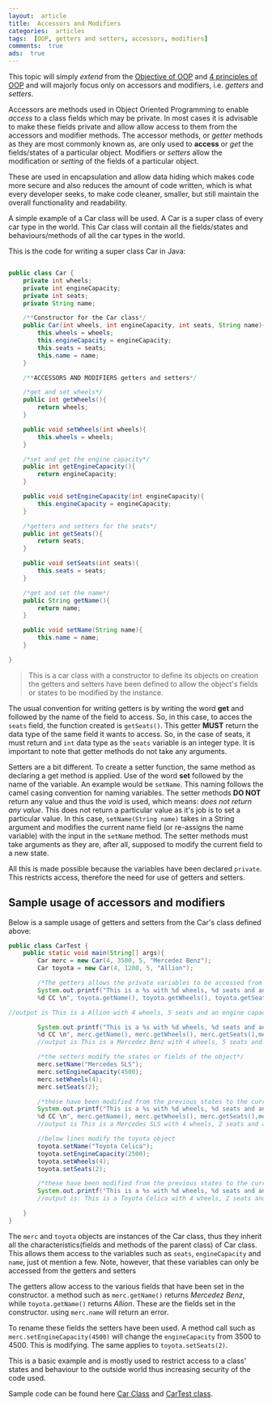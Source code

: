 ```yaml
---
layout:  article
title:  Accessors and Modifiers
categories:  articles
tags:  [OOP, getters and setters, accessors, modifiers]
comments:  true
ads:  true
---
```


This topic will simply *extend* from the [Objective of OOP](https://brianlusina.github.io/Object-Oriented-Programming/) and [4 principles of OOP](https://brianlusina.github.io/Principles-Of-Oop/) and will majorly focus only on accessors and modifiers, i.e. *getters* and *setters*.

Accessors are methods used in Object Oriented Programming to enable *access* to a class fields which may be private. In most cases it is advisable to make these fields private and allow allow access to them from the accessors and modifier methods. The accessor methods, or *getter* methods as they are most commonly known as, are only used to **access** or *get* the fields/states of a particular object. Modifiers or *setters* allow the modification or *setting* of the fields of a particular object.

These are used in encapsulation and allow data hiding which makes code more secure and also reduces the amount of code written, which is what every developer seeks, to make code cleaner, smaller, but still maintain the overall functionality and readability.

A simple example of a Car class will be used. A Car is a super class of every car type in the world. This Car class will contain all the fields/states and behaviours/methods of all the car types in the world.

This is the code for writing a super class Car in Java:

```Java

public class Car {
    private int wheels;
    private int engineCapacity;
    private int seats;
    private String name;

    /**Constructor for the Car class*/
    public Car(int wheels, int engineCapacity, int seats, String name){
        this.wheels = wheels;
        this.engineCapacity = engineCapacity;
        this.seats = seats;
        this.name = name;
    }

    /**ACCESSORS AND MODIFIERS getters and setters*/

    /*get and set wheels*/
    public int getWheels(){
        return wheels;
    }

    public void setWheels(int wheels){
        this.wheels = wheels;
    }

    /*set and get the engine capacity*/
    public int getEngineCapacity(){
        return engineCapacity;
    }

    public void setEngineCapacity(int engineCapacity){
        this.engineCapacity = engineCapacity;
    }

    /*getters and setters for the seats*/
    public int getSeats(){
        return seats;
    }

    public void setSeats(int seats){
        this.seats = seats;
    }

    /*get and set the name*/
    public String getName(){
        return name;
    }

    public void setName(String name){
        this.name = name;
    }

}
```
> This is a car class with a constructor to define its objects on creation the getters and setters have been defined to allow the object's fields or states to be modified by the instance.

The usual convention for writing getters is by writing the word **get** and followed by the name of the field to access. So, in this case, to acces the `seats` field, the function created is `getSeats()`. This getter **MUST** return the data type of the same field it wants to access. So, in the case of seats, it must return and `int` data type as the `seats` variable is an integer type.
It is important to note that getter methods do not take any arguments.

Setters are a bit different. To create a setter function, the same method as declaring a get method is applied. Use of the word **set** followed by the name of the variable. An example would be `setName`. This naming follows the camel casing convention for naming variables. The setter methods **DO NOT** return any value and thus the *void* is used, which means: *does not return any value*. This does not return a particular value as it's job is to set a particular value. In this case, `setName(String name)` takes in a String argument and modifies the current name field (or re-assigns the name variable) with the input in the `setName` method. The setter methods must take arguments as they are, after all, supposed to modify the current field to a new state.

All this is made possible because the variables have been declared `private`. This restricts access, therefore the need for use of getters and setters.


## Sample usage of accessors and modifiers

Below is a sample usage of getters and setters from the Car's class defined above:

```Java
public class CarTest {
    public static void main(String[] args){
        Car merc = new Car(4, 3500, 5, "Mercedez Benz");
        Car toyota = new Car(4, 1200, 5, "Allion");

        /*The getters allows the private variables to be accessed from the constructor*/
        System.out.printf("This is a %s with %d wheels, %d seats and an engine capacity of 
        %d CC \n", toyota.getName(), toyota.getWheels(), toyota.getSeats(),toyota.getEngineCapacity());

//output is This is a Allion with 4 wheels, 5 seats and an engine capacity of 1200

        System.out.printf("This is a %s with %d wheels, %d seats and an engine capacity of 
        %d CC \n", merc.getName(), merc.getWheels(), merc.getSeats(),merc.getEngineCapacity());
        //output is This is a Mercedez Benz with 4 wheels, 5 seats and an engine capacity of 3500 CC

        /*the setters modify the states or fields of the object*/
        merc.setName("Mercedes SLS");
        merc.setEngineCapacity(4500);
        merc.setWheels(4);
        merc.setSeats(2);

        /*these have been modified from the previous states to the current states as described below*/
        System.out.printf("This is a %s with %d wheels, %d seats and an engine capacity of 
        %d CC \n", merc.getName(), merc.getWheels(), merc.getSeats(),merc.getEngineCapacity());
        //output is This is a Mercedes SLS with 4 wheels, 2 seats and an engine capacity of 4500 CC

        //below lines modify the toyota object
        toyota.setName("Toyota Celica");
        toyota.setEngineCapacity(2500);
        toyota.setWheels(4);
        toyota.setSeats(2);

        /*these have been modified from the previous states to the current states as described below*/
        System.out.printf("This is a %s with %d wheels, %d seats and an engine capacity of %d CC", toyota.getName(), toyota.getWheels(), toyota.getSeats(),toyota.getEngineCapacity());
        //output is: This is a Toyota Celica with 4 wheels, 2 seats and an engine capacity of 2500 CC

    }
}

```

The `merc` and `toyota` objects are instances of the Car class, thus they inherit all the characteristics(fields and methods of the parent class) of Car class. This allows them access to the variables such as `seats`, `engineCapacity` and `name`, just ot mention a few. Note, however, that these variables can only be accessed from the getters and setters

The getters allow access to the various fields that have been set in the constructor. a method such as `merc.getName()` returns *Mercedez Benz*, while `toyota.getName()` returns *Allion*. These are the fields set in the constructor. using `merc.name` will return an error.

To rename these fields the setters have been used. A method call such as `merc.setEngineCapacity(4500)` will change the `engineCapacity` from 3500 to 4500. This is modifying. The same applies to `toyota.setSeats(2)`.

This is a basic example and is mostly used to restrict access to a class' states and behaviour to the outside world thus increasing security of the code used.

Sample code can be found here [Car Class](https://github.com/BrianLusina/Java-Playground/blob/master/Toy%20Problems/src/DataStructures/OOP/Car.java) and [CarTest class](https://github.com/BrianLusina/Java-Playground/blob/master/Toy%20Problems/src/DataStructures/OOP/CarTest.java).



